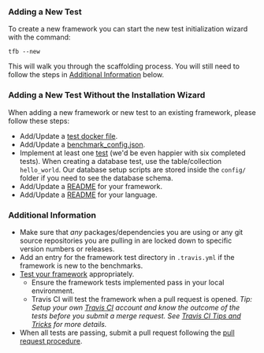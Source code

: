 ### Adding a New Test

To create a new framework you can start the new test initialization wizard with the command:

```
tfb --new
```

This will walk you through the scaffolding process. You will still need to follow the steps in [Additional Information](#additional-information) below.

### Adding a New Test Without the Installation Wizard

When adding a new framework or new test to an existing framework, please follow 
these steps:

* Add/Update a [test docker file](../Codebase/Framework-Files#test-docker-file).
* Add/Update a [benchmark_config.json](../Codebase/Framework-Files#benchmark-config-file).
* Implement at least one [test](../Project-Information/Framework-Tests#test-types) 
(we'd be even happier with six completed tests). When creating a database test, 
use the table/collection `hello_world`. Our database setup scripts are stored 
inside the `config/` folder if you need to see the database schema.
* Add/Update a [README](Readme-Formats#language-readmes) for your 
framework.
* Add/Update a [README](Readme-Formats#framework-readmes) for your
language.

### Additional Information

* Make sure that *any* packages/dependencies you are using or any git source repositories you are pulling in are locked down to specific version numbers or releases.
* Add an entry for the framework test directory in `.travis.yml` if the framework is new to the benchmarks.
* [Test your framework](Testing-and-Debugging) appropriately.
    * Ensure the framework tests implemented pass in your local environment.
    * Travis CI will test the framework when a pull request is opened. _Tip: Setup your own [Travis CI](https://travis-ci.org) account and know the outcome of the tests before you submit a merge request. See [Travis CI Tips and Tricks](../Project-Information/Travis-CI#tricks-and-tips-for-travis-ci) for more details._
* When all tests are passing, submit a pull request following the 
[pull request procedure](Contributing-Guide#github-pull-request-procedure).
